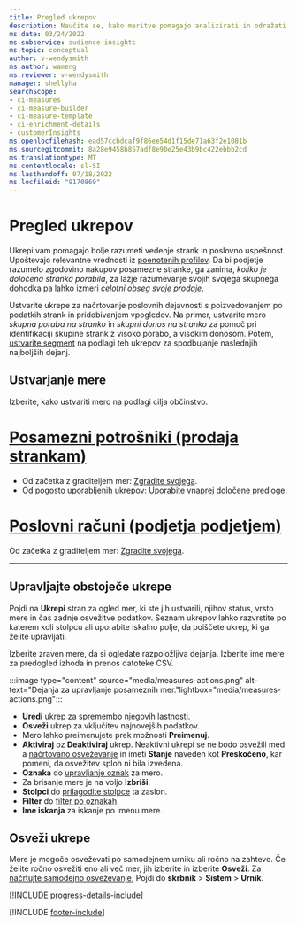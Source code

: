 ```yaml
---
title: Pregled ukrepov
description: Naučite se, kako meritve pomagajo analizirati in odražati uspešnost vašega podjetja.
ms.date: 03/24/2022
ms.subservice: audience-insights
ms.topic: conceptual
author: v-wendysmith
ms.author: wameng
ms.reviewer: v-wendysmith
manager: shellyha
searchScope:
- ci-measures
- ci-measure-builder
- ci-measure-template
- ci-enrichment-details
- customerInsights
ms.openlocfilehash: ead57ccbdcaf9f86ee54d1f15de71a63f2e1081b
ms.sourcegitcommit: 8a28e9458b857adf8e90e25e43b9bc422ebbb2cd
ms.translationtype: MT
ms.contentlocale: sl-SI
ms.lasthandoff: 07/18/2022
ms.locfileid: "9170869"
---
```

# <a name="measures-overview"></a>Pregled ukrepov

Ukrepi vam pomagajo bolje razumeti vedenje strank in poslovno uspešnost. Upoštevajo relevantne vrednosti iz [poenotenih profilov](data-unification.md). Da bi podjetje razumelo zgodovino nakupov posamezne stranke, ga zanima, *koliko je določena stranka porabila*, za lažje razumevanje svojih svojega skupnega dohodka pa lahko izmeri *celotni obseg svoje prodaje*.

Ustvarite ukrepe za načrtovanje poslovnih dejavnosti s poizvedovanjem po podatkih strank in pridobivanjem vpogledov. Na primer, ustvarite mero *skupna poraba na stranko* in *skupni donos na stranko* za pomoč pri identifikaciji skupine strank z visoko porabo, a visokim donosom. Potem, [ustvarite segment](segments.md) na podlagi teh ukrepov za spodbujanje naslednjih najboljših dejanj.

## <a name="create-a-measure"></a>Ustvarjanje mere

Izberite, kako ustvariti mero na podlagi cilja občinstvo.

# <a name="individual-consumers-b-to-c"></a>[Posamezni potrošniki (prodaja strankam)](#tab/b2c)

- Od začetka z graditeljem mer: [Zgradite svojega](measure-builder.md).
- Od pogosto uporabljenih ukrepov: [Uporabite vnaprej določene predloge](measure-templates.md).

# <a name="business-accounts-b-to-b"></a>[Poslovni računi (podjetja podjetjem)](#tab/b2b)

Od začetka z graditeljem mer: [Zgradite svojega](measure-builder.md).

---

## <a name="manage-existing-measures"></a>Upravljajte obstoječe ukrepe

Pojdi na **Ukrepi** stran za ogled mer, ki ste jih ustvarili, njihov status, vrsto mere in čas zadnje osvežitve podatkov. Seznam ukrepov lahko razvrstite po katerem koli stolpcu ali uporabite iskalno polje, da poiščete ukrep, ki ga želite upravljati.

Izberite zraven mere, da si ogledate razpoložljiva dejanja. Izberite ime mere za predogled izhoda in prenos datoteke CSV.

:::image type="content" source="media/measures-actions.png" alt-text="Dejanja za upravljanje posameznih mer."lightbox="media/measures-actions.png":::

- **Uredi** ukrep za spremembo njegovih lastnosti.
- **Osveži** ukrep za vključitev najnovejših podatkov.
- Mero lahko preimenujete prek možnosti **Preimenuj**.
- **Aktiviraj** oz **Deaktiviraj** ukrep. Neaktivni ukrepi se ne bodo osvežili med a [načrtovano osveževanje](system.md#schedule-tab) in imeti **Stanje** naveden kot **Preskočeno**, kar pomeni, da osvežitev sploh ni bila izvedena.
- **Oznaka** do [upravljanje oznak](work-with-tags-columns.md#manage-tags) za mero.
- Za brisanje mere je na voljo **Izbriši**.
- **Stolpci** do [prilagodite stolpce](work-with-tags-columns.md#customize-columns) ta zaslon.
- **Filter** do [filter po oznakah](work-with-tags-columns.md#filter-on-tags).
- **Ime iskanja** za iskanje po imenu mere.

## <a name="refresh-measures"></a>Osveži ukrepe

Mere je mogoče osveževati po samodejnem urniku ali ročno na zahtevo. Če želite ročno osvežiti eno ali več mer, jih izberite in izberite **Osveži**. Za [načrtujte samodejno osveževanje](system.md#schedule-tab), Pojdi do **skrbnik** > **Sistem** > **Urnik**.

[!INCLUDE [progress-details-include](includes/progress-details-pane.md)]

[!INCLUDE [footer-include](includes/footer-banner.md)]
